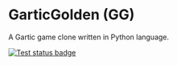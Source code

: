 # GarticGolden (GG)

A Gartic game clone written in Python language.

[![Test status badge](https://github.com/j0ng4b/gartic-golden/actions/workflows/test.yml/badge.svg)](https://github.com/j0ng4b/gartic-golden/actions?query=workflow%3Atest)